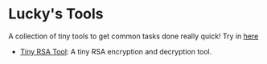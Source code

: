 # Lucky's Tools

A collection of tiny tools to get common tasks done really quick! Try in [here](https://tools.luckyebere.com/)

- [Tiny RSA Tool](https://rsa.luckyebere.com/): A tiny RSA encryption and decryption tool.